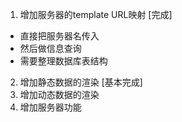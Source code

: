 1. 增加服务器的template URL映射 [完成]
- 直接把服务器名传入
- 然后做信息查询
- 需要整理数据库表结构
2. 增加静态数据的渲染 [基本完成]
3. 增加动态数据的渲染
4. 增加服务器功能
